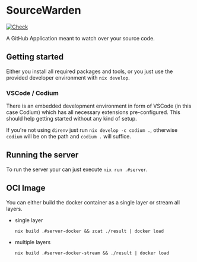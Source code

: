 # SourceWarden

[![Check](https://github.com/Eastwooder/source-warden/actions/workflows/check.yaml/badge.svg)](https://github.com/Eastwooder/source-warden/actions/workflows/check.yaml)

A GitHub Application meant to watch over your source code.

## Getting started

Either you install all required packages and tools, or you just use the
provided developer environment with `nix develop`.

### VSCode / Codium

There is an embedded development environment in form of VSCode
(in this case Codium) which has all necessary extensions pre-configured.
This should help getting started without any kind of setup.

If you're not using `direnv` just run `nix develop -c codium .`,
otherwise `codium` will be on the path and `codium .` will suffice.

## Running the server

To run the server your can just execute `nix run .#server`.

## OCI Image

You can either build the docker container as a single layer or stream all layers.

- single layer  
  
  ```shell
  nix build .#server-docker && zcat ./result | docker load
  ```

- multiple layers  
  
  ```shell
  nix build .#server-docker-stream && ./result | docker load
  ```
